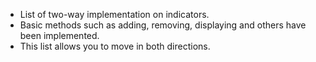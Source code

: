 <ul>
  <li>List of two-way implementation on indicators.</li>
  <li>Basic methods such as adding, removing, displaying and others have been implemented.</li>
  <li>This list allows you to move in both directions.</li>
</ul>
